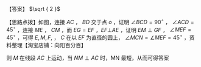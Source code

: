 【答案】 $\sqrt { 2 }$

【思路点拨】如图，连接 $A C$ ， $B D$ 交于点 $o$ ，证明 $\angle B C D = 9 0 ^ { \circ }$ ， $\angle A C D = 4 5 ^ { \circ }$ ，连接 $M E$ ， $C M$ ，而 $E G = E F$ ，$E F \bot A E$ ，证明 $E M \perp G F$ ， $\angle M E F = 4 5 ^ { \circ }$ ，可得 $E , M , F ,$ ， $C$ 在以 $E F$ 为直径的圆上， $\angle M C N = \angle M E F = 4 5 ^ { \circ }$ ，资料整理【淘宝店铺：向阳百分百】

则 $M$ 在线段 $A C$ 上运动，当 $N M \perp A C$ 时，MN 最短，从而可得答案

